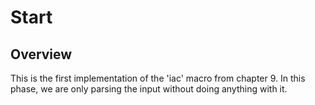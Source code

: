 # Start

## Overview

This is the first implementation of the 'iac' macro from chapter 9. In this
phase, we are only parsing the input without doing anything with it.
